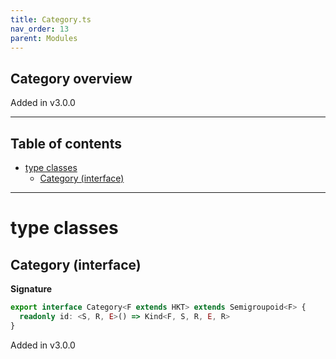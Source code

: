```yaml
---
title: Category.ts
nav_order: 13
parent: Modules
---
```


## Category overview

Added in v3.0.0

---

<h2 class="text-delta">Table of contents</h2>

- [type classes](#type-classes)
  - [Category (interface)](#category-interface)

---

# type classes

## Category (interface)

**Signature**

```ts
export interface Category<F extends HKT> extends Semigroupoid<F> {
  readonly id: <S, R, E>() => Kind<F, S, R, E, R>
}
```

Added in v3.0.0
